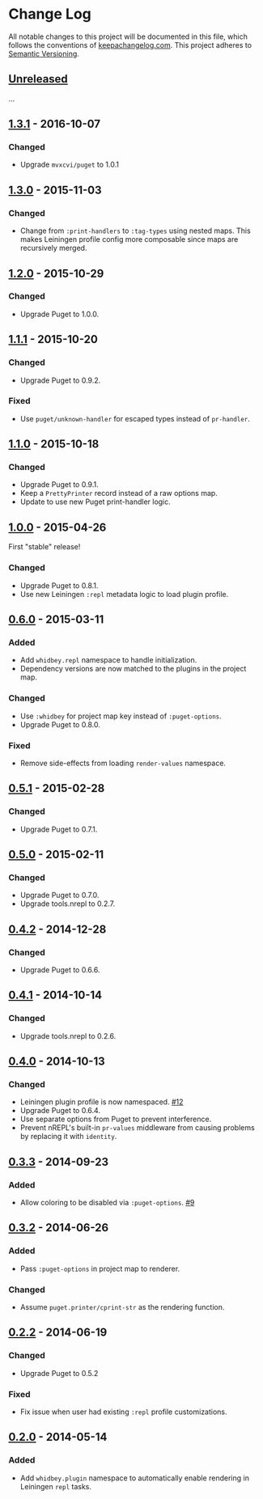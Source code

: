Change Log
==========

All notable changes to this project will be documented in this file, which
follows the conventions of [keepachangelog.com](http://keepachangelog.com/).
This project adheres to [Semantic Versioning](http://semver.org/).

## [Unreleased]

...

## [1.3.1] - 2016-10-07

### Changed
- Upgrade `mvxcvi/puget` to 1.0.1

## [1.3.0] - 2015-11-03

### Changed
- Change from `:print-handlers` to `:tag-types` using nested maps. This makes
  Leiningen profile config more composable since maps are recursively merged.

## [1.2.0] - 2015-10-29

### Changed
- Upgrade Puget to 1.0.0.

## [1.1.1] - 2015-10-20

### Changed
- Upgrade Puget to 0.9.2.

### Fixed
- Use `puget/unknown-handler` for escaped types instead of `pr-handler`.

## [1.1.0] - 2015-10-18

### Changed
- Upgrade Puget to 0.9.1.
- Keep a `PrettyPrinter` record instead of a raw options map.
- Update to use new Puget print-handler logic.

## [1.0.0] - 2015-04-26

First "stable" release!

### Changed
- Upgrade Puget to 0.8.1.
- Use new Leiningen `:repl` metadata logic to load plugin profile.

## [0.6.0] - 2015-03-11

### Added
- Add `whidbey.repl` namespace to handle initialization.
- Dependency versions are now matched to the plugins in the project map.

### Changed
- Use `:whidbey` for project map key instead of `:puget-options`.
- Upgrade Puget to 0.8.0.

### Fixed
- Remove side-effects from loading `render-values` namespace.

## [0.5.1] - 2015-02-28

### Changed
- Upgrade Puget to 0.7.1.

## [0.5.0] - 2015-02-11

### Changed
- Upgrade Puget to 0.7.0.
- Upgrade tools.nrepl to 0.2.7.

## [0.4.2] - 2014-12-28

### Changed
- Upgrade Puget to 0.6.6.

## [0.4.1] - 2014-10-14

### Changed
- Upgrade tools.nrepl to 0.2.6.

## [0.4.0] - 2014-10-13

### Changed
- Leiningen plugin profile is now namespaced.
  [#12](//github.com/greglook/whidbey/issues/12)
- Upgrade Puget to 0.6.4.
- Use separate options from Puget to prevent interference.
- Prevent nREPL's built-in `pr-values` middleware from causing problems by
  replacing it with `identity`.

## [0.3.3] - 2014-09-23

### Added
- Allow coloring to be disabled via `:puget-options`.
  [#9](//github.com/greglook/whidbey/issues/9)

## [0.3.2] - 2014-06-26

### Added
- Pass `:puget-options` in project map to renderer.

### Changed
- Assume `puget.printer/cprint-str` as the rendering function.

## [0.2.2] - 2014-06-19

### Changed
- Upgrade Puget to 0.5.2

### Fixed
- Fix issue when user had existing `:repl` profile customizations.

## [0.2.0] - 2014-05-14

### Added
- Add `whidbey.plugin` namespace to automatically enable rendering in Leiningen
  `repl` tasks.

[Unreleased]: https://github.com/greglook/whidbey/compare/1.3.1...HEAD
[1.3.1]: https://github.com/greglook/whidbey/compare/1.3.0...1.3.1
[1.3.0]: https://github.com/greglook/whidbey/compare/1.2.0...1.3.0
[1.2.0]: https://github.com/greglook/whidbey/compare/1.1.1...1.2.0
[1.1.1]: https://github.com/greglook/whidbey/compare/1.1.0...1.1.1
[1.1.0]: https://github.com/greglook/whidbey/compare/1.0.0...1.1.0
[1.0.0]: https://github.com/greglook/whidbey/compare/0.6.0...1.0.0
[0.6.0]: https://github.com/greglook/whidbey/compare/0.5.1...0.6.0
[0.5.1]: https://github.com/greglook/whidbey/compare/0.5.0...0.5.1
[0.5.0]: https://github.com/greglook/whidbey/compare/0.4.2...0.5.0
[0.4.2]: https://github.com/greglook/whidbey/compare/0.4.1...0.4.2
[0.4.1]: https://github.com/greglook/whidbey/compare/0.4.0...0.4.1
[0.4.0]: https://github.com/greglook/whidbey/compare/0.3.3...0.4.0
[0.3.3]: https://github.com/greglook/whidbey/compare/0.3.2...0.3.3
[0.3.2]: https://github.com/greglook/whidbey/compare/0.2.2...0.3.2
[0.2.2]: https://github.com/greglook/whidbey/compare/0.2.0...0.2.2
[0.2.0]: https://github.com/greglook/whidbey/compare/0.1.0...0.2.0
